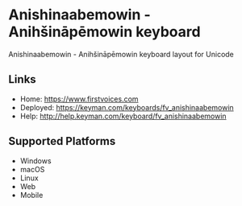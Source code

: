 Anishinaabemowin - Anihšināpēmowin keyboard
======================

Anishinaabemowin - Anihšināpēmowin keyboard layout for Unicode

Links
-----

 * Home:     <https://www.firstvoices.com>
 * Deployed: <https://keyman.com/keyboards/fv_anishinaabemowin>
 * Help:     <http://help.keyman.com/keyboard/fv_anishinaabemowin>
 
Supported Platforms
-------------------

* Windows
* macOS
* Linux
* Web
* Mobile
